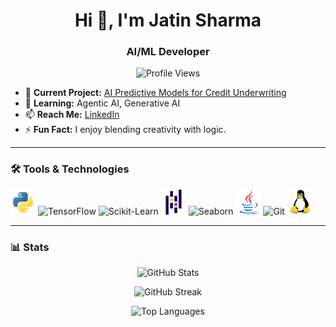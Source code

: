 <h1 align="center">Hi 👋, I'm Jatin Sharma</h1>
<h3 align="center">AI/ML Developer</h3>

<p align="center">
  <img src="https://komarev.com/ghpvc/?username=jatinsharma496&label=Profile%20views&color=0e75b6&style=flat" alt="Profile Views" />
</p>

- 🔭 **Current Project:** [AI Predictive Models for Credit Underwriting](https://github.com/JatinSharma496/AI_Predictive_Models_for_Credit_Underwriting)  
- 🌱 **Learning:** Agentic AI, Generative AI  
- 📫 **Reach Me:** [LinkedIn](https://www.linkedin.com/in/jatin-sharma496)  
- ⚡ **Fun Fact:** I enjoy blending creativity with logic.  

---

### 🛠️ Tools & Technologies  
<p>
  <img src="https://raw.githubusercontent.com/devicons/devicon/master/icons/python/python-original.svg" alt="Python" width="40" height="40"/>
  <img src="https://www.vectorlogo.zone/logos/tensorflow/tensorflow-icon.svg" alt="TensorFlow" width="40" height="40"/>
  <img src="https://upload.wikimedia.org/wikipedia/commons/0/05/Scikit_learn_logo_small.svg" alt="Scikit-Learn" width="40" height="40"/>
  <img src="https://raw.githubusercontent.com/devicons/devicon/master/icons/pandas/pandas-original.svg" alt="Pandas" width="40" height="40"/>
  <img src="https://seaborn.pydata.org/_images/logo-mark-lightbg.svg" alt="Seaborn" width="40" height="40"/>
  <img src="https://raw.githubusercontent.com/devicons/devicon/master/icons/java/java-original.svg" alt="Java" width="40" height="40"/>
  <img src="https://www.vectorlogo.zone/logos/git-scm/git-scm-icon.svg" alt="Git" width="40" height="40"/>
  <img src="https://raw.githubusercontent.com/devicons/devicon/master/icons/linux/linux-original.svg" alt="Linux" width="40" height="40"/>
</p>

---

### 📊 Stats  
<p align="center">
  <img src="https://github-readme-stats.vercel.app/api?username=jatinsharma496&show_icons=true&theme=default&hide_title=true" alt="GitHub Stats" />
</p>

<p align="center">
  <img src="https://github-readme-streak-stats.herokuapp.com/?user=jatinsharma496&theme=default" alt="GitHub Streak" />
</p>

<p align="center">
  <img src="https://github-readme-stats.vercel.app/api/top-langs/?username=jatinsharma496&layout=compact&theme=default" alt="Top Languages" />
</p>
